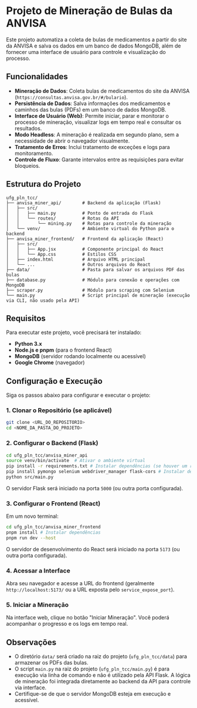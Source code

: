 # Projeto de Mineração de Bulas da ANVISA

Este projeto automatiza a coleta de bulas de medicamentos a partir do site da ANVISA e salva os dados em um banco de dados MongoDB, além de fornecer uma interface de usuário para controle e visualização do processo.

## Funcionalidades

- **Mineração de Dados**: Coleta bulas de medicamentos do site da ANVISA (`https://consultas.anvisa.gov.br/#/bulario`).
- **Persistência de Dados**: Salva informações dos medicamentos e caminhos das bulas (PDFs) em um banco de dados MongoDB.
- **Interface de Usuário (Web)**: Permite iniciar, parar e monitorar o processo de mineração, visualizar logs em tempo real e consultar os resultados.
- **Modo Headless**: A mineração é realizada em segundo plano, sem a necessidade de abrir o navegador visualmente.
- **Tratamento de Erros**: Inclui tratamento de exceções e logs para monitoramento.
- **Controle de Fluxo**: Garante intervalos entre as requisições para evitar bloqueios.

## Estrutura do Projeto

```
ufg_pln_tcc/
├── anvisa_miner_api/        # Backend da aplicação (Flask)
│   ├── src/
│   │   ├── main.py          # Ponto de entrada do Flask
│   │   └── routes/          # Rotas da API
│   │       └── mining.py    # Rotas para controle da mineração
│   └── venv/                # Ambiente virtual do Python para o backend
├── anvisa_miner_frontend/   # Frontend da aplicação (React)
│   ├── src/
│   │   ├── App.jsx          # Componente principal do React
│   │   └── App.css          # Estilos CSS
│   ├── index.html           # Arquivo HTML principal
│   └── ...                  # Outros arquivos do React
├── data/                    # Pasta para salvar os arquivos PDF das bulas
├── database.py              # Módulo para conexão e operações com MongoDB
├── scraper.py               # Módulo para scraping com Selenium
└── main.py                  # Script principal de mineração (execução via CLI, não usado pela API)
```

## Requisitos

Para executar este projeto, você precisará ter instalado:

- **Python 3.x**
- **Node.js e pnpm** (para o frontend React)
- **MongoDB** (servidor rodando localmente ou acessível)
- **Google Chrome** (navegador)

## Configuração e Execução

Siga os passos abaixo para configurar e executar o projeto:

### 1. Clonar o Repositório (se aplicável)

```bash
git clone <URL_DO_REPOSITORIO>
cd <NOME_DA_PASTA_DO_PROJETO>
```

### 2. Configurar o Backend (Flask)

```bash
cd ufg_pln_tcc/anvisa_miner_api
source venv/bin/activate  # Ativar o ambiente virtual
pip install -r requirements.txt # Instalar dependências (se houver um requirements.txt)
pip install pymongo selenium webdriver_manager flask-cors # Instalar dependências adicionais
python src/main.py
```

O servidor Flask será iniciado na porta `5000` (ou outra porta configurada).

### 3. Configurar o Frontend (React)

Em um novo terminal:

```bash
cd ufg_pln_tcc/anvisa_miner_frontend
pnpm install # Instalar dependências
pnpm run dev --host
```

O servidor de desenvolvimento do React será iniciado na porta `5173` (ou outra porta configurada).

### 4. Acessar a Interface

Abra seu navegador e acesse a URL do frontend (geralmente `http://localhost:5173/` ou a URL exposta pelo `service_expose_port`).

### 5. Iniciar a Mineração

Na interface web, clique no botão "Iniciar Mineração". Você poderá acompanhar o progresso e os logs em tempo real.

## Observações

- O diretório `data/` será criado na raiz do projeto (`ufg_pln_tcc/data`) para armazenar os PDFs das bulas.
- O script `main.py` na raiz do projeto (`ufg_pln_tcc/main.py`) é para execução via linha de comando e não é utilizado pela API Flask. A lógica de mineração foi integrada diretamente ao backend da API para controle via interface.
- Certifique-se de que o servidor MongoDB esteja em execução e acessível.